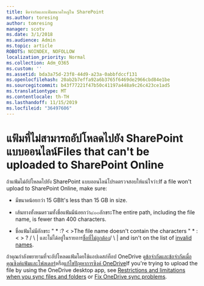 ```yaml
---
title: ขีดจำกัดและแฟ้มขนาดใหญ่ใน SharePoint
ms.author: toresing
author: tomresing
manager: scotv
ms.date: 3/1/2018
ms.audience: Admin
ms.topic: article
ROBOTS: NOINDEX, NOFOLLOW
localization_priority: Normal
ms.collection: Adm_O365
ms.custom: ''
ms.assetid: bda3a75d-23f8-44d9-a23a-0abbfdccf131
ms.openlocfilehash: 20ab2b7effa92a6b3765f6469de2966cbd84e1be
ms.sourcegitcommit: b43f77221f47b50c41197a448a9c26c423ce1ad5
ms.translationtype: MT
ms.contentlocale: th-TH
ms.lasthandoff: 11/15/2019
ms.locfileid: "36497606"
---
```

# <a name="files-that-cant-be-uploaded-to-sharepoint-online"></a><span data-ttu-id="aefed-102">แฟ้มที่ไม่สามารถอัปโหลดไปยัง SharePoint แบบออนไลน์</span><span class="sxs-lookup"><span data-stu-id="aefed-102">Files that can't be uploaded to SharePoint Online</span></span>

<span data-ttu-id="aefed-103">ถ้าแฟ้มไม่อัปโหลดไปยัง SharePoint แบบออนไลน์โปรดตรวจสอบให้แน่ใจว่า:</span><span class="sxs-lookup"><span data-stu-id="aefed-103">If a file won't upload to SharePoint Online, make sure:</span></span>
  
- <span data-ttu-id="aefed-104">มีขนาดน้อยกว่า 15 GB</span><span class="sxs-lookup"><span data-stu-id="aefed-104">It's less than 15 GB in size.</span></span>
    
- <span data-ttu-id="aefed-105">เส้นทางทั้งหมดรวมทั้งชื่อแฟ้มมีน้อยกว่า๔๐๐อักขระ</span><span class="sxs-lookup"><span data-stu-id="aefed-105">The entire path, including the file name, is fewer than 400 characters.</span></span>
    
- <span data-ttu-id="aefed-106">ชื่อแฟ้มไม่มีอักขระ " \* :? \< \></span><span class="sxs-lookup"><span data-stu-id="aefed-106">The file name doesn't contain the characters " \* : \< \> ?</span></span> <span data-ttu-id="aefed-107">/ \ | และไม่ได้อยู่ในรายการ[ชื่อที่ไม่ถูกต้อง](https://go.microsoft.com/fwlink/?linkid=866430)</span><span class="sxs-lookup"><span data-stu-id="aefed-107">/ \ | and isn't on the list of [invalid names](https://go.microsoft.com/fwlink/?linkid=866430).</span></span>
    
<span data-ttu-id="aefed-108">ถ้าคุณกำลังพยายามที่จะอัปโหลดแฟ้มโดยใช้แอปเดสก์ท็อป OneDrive ดู[ข้อจำกัดและข้อจำกัดเมื่อคุณซิงค์แฟ้มและโฟลเดอร์](http://go.microsoft.com/fwlink/p/?LinkID=717734)หรือ[แก้ไขปัญหาการซิงค์ OneDrive](https://go.microsoft.com/fwlink/?linkid=866431)</span><span class="sxs-lookup"><span data-stu-id="aefed-108">If you're trying to upload the file by using the OneDrive desktop app, see [Restrictions and limitations when you sync files and folders](http://go.microsoft.com/fwlink/p/?LinkID=717734) or [Fix OneDrive sync problems](https://go.microsoft.com/fwlink/?linkid=866431).</span></span>
  


